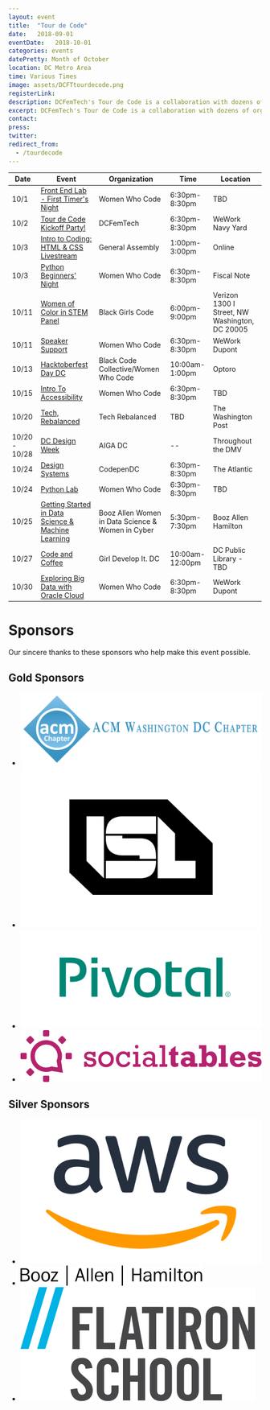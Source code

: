 ```yaml
---
layout: event
title:  "Tour de Code"
date:   2018-09-01
eventDate:   2018-10-01
categories: events
datePretty: Month of October
location: DC Metro Area
time: Various Times
image: assets/DCFTtourdecode.png
registerLink:
description: DCFemTech's Tour de Code is a collaboration with dozens of organizations (Women Who Code DC, DC ACM, AIGA DC and more) to help you advance your technical skills. Get ready for an October filled with workshops and events to help beginners learn how to code and design!
excerpt: DCFemTech's Tour de Code is a collaboration with dozens of organizations (Women Who Code DC, DC ACM, AIGA DC and more) to help you advance your technical skills. Get ready for an October filled with workshops and events to help beginners learn how to code and design!
contact:
press:
twitter:
redirect_from:
  - /tourdecode
---
```

| Date  | Event                  | Organization                         | Time                  | Location                |
|-------|------------------------|--------------------------------------|-----------------------|-------------------------|
| 10/1  | [Front End Lab - First Timer's Night](https://www.meetup.com/Women-Who-Code-DC/events/254886115/) | Women Who Code | 6:30pm-8:30pm | TBD |
| 10/2  | [Tour de Code Kickoff Party!](https://www.eventbrite.com/e/dcfemtech-tour-de-code-kickoff-tickets-50239125577) | DCFemTech                            | 6:30pm-8:30pm |  WeWork Navy Yard                    |
| 10/3  | [Intro to Coding: HTML & CSS Livestream](https://generalassemb.ly/education/intro-to-coding-html-css-livestream/washington-dc/55447)   | General Assembly                     | 1:00pm-3:00pm        | Online
| 10/3  | [Python Beginners' Night](https://www.meetup.com/Women-Who-Code-DC/events/254978236/) | Women Who Code | 6:30pm-8:30pm | Fiscal Note |
| 10/11 | [Women of Color in STEM Panel](https://www.eventbrite.com/e/black-girls-code-dc-chapter-presents-women-of-color-in-stem-career-panel-tickets-49154598728)             | Black Girls Code                     | 6:00pm-9:00pm        | Verizon 1300 I Street, NW Washington, DC 20005 |
| 10/11 | [Speaker Support](https://www.meetup.com/Women-Who-Code-DC/events/dpfcfqyxnbpb/) | Women Who Code | 6:30pm-8:30pm | WeWork Dupont |
| 10/13 | [Hacktoberfest Day DC](https://www.eventbrite.com/e/hacktoberfest-day-dc-2018-tickets-49167534419)                     | Black Code Collective/Women Who Code | 10:00am-1:00pm   | Optoro                                         |
| 10/15 | [Intro To Accessibility](https://www.meetup.com/Women-Who-Code-DC/events/254890697/) | Women Who Code | 6:30pm-8:30pm | TBD |
| 10/20 | [Tech, Rebalanced](https://techladyhackathon.org/) | Tech Rebalanced | TBD | The Washington Post |
| 10/20 - 10/28 | [DC Design Week](https://www.eventbrite.com/e/hacktoberfest-day-dc-2018-tickets-49167534419) | AIGA DC | -- | Throughout the DMV |
| 10/24 | [Design Systems](https://nvite.com/CodePenDC/n7j6jl)                           | CodepenDC                            | 6:30pm-8:30pm   | The Atlantic                                   |
| 10/24 | [Python Lab](https://www.meetup.com/Women-Who-Code-DC/events/254833587/) | Women Who Code | 6:30pm-8:30pm | TBD |
| 10/25 | [Getting Started in Data Science & Machine Learning](https://www.eventbrite.com/e/booz-allen-getting-started-in-data-science-machine-learning-tickets-50672435619) | Booz Allen Women in Data Science & Women in Cyber | 5:30pm-7:30pm | Booz Allen Hamilton |
| 10/27 | [Code and Coffee](https://www.meetup.com/Girl-Develop-It-DC/events/rbcszpyxnbkc/)                          | Girl Develop It. DC                  | 10:00am-12:00pm      | DC Public Library - TBD                        |
| 10/30 | [Exploring Big Data with Oracle Cloud](https://www.meetup.com/Women-Who-Code-DC/events/254587727/) | Women Who Code | 6:30pm-8:30pm | WeWork Dupont |

<h1><span class="main-headline">Sponsors</span></h1>
<p class="main-intro l-center">Our sincere thanks to these sponsors who help make this event possible.</p>
<div class="m-sponsors">
  <h2 class="u-center"><span class="main-headline">Gold Sponsors</span></h2>
  <ul class="m-sponsors--gold">
    <li><a href="http://local.acm.org/"><img src="/assets/sponsors/acm-dc.png"></a></li>
    <li><a href="https://isl.co/"><img src="/assets/sponsors/isl-tdc.svg" alt="ISL"></a></li>
    <li><a href="http://www.pivotal.io/about"><img src="assets/sponsors/pivotal.png" alt="Social Tables"></a></li>
    <li><a href="http://www.socialtables.com/"><img src="assets/sponsors/social-tables.png" alt="Social Tables"></a></li>
  </ul>
  <h2 class="u-center"><span class="main-headline">Silver Sponsors</span></h2>
  <ul>
    <li><a href="https://aws.amazon.com/careers/"><img src="assets/sponsors/amazon.svg" alt="Amazon Web Services"></a></li>
    <li><a href="https://www.boozallen.com/"><img src="/assets/sponsors/booz-allen.svg" alt="Booz Allen"></a></li>
    <li><a href="https://flatironschool.com/washington-dc-campus/?utm_campaign=Sponsored_Content&utm_source=DCFemtech&utm_medium=DCcampus"><img src="/assets/sponsors/flatiron.svg" alt="Flatiron School"></a></li>
  </ul>
</div>